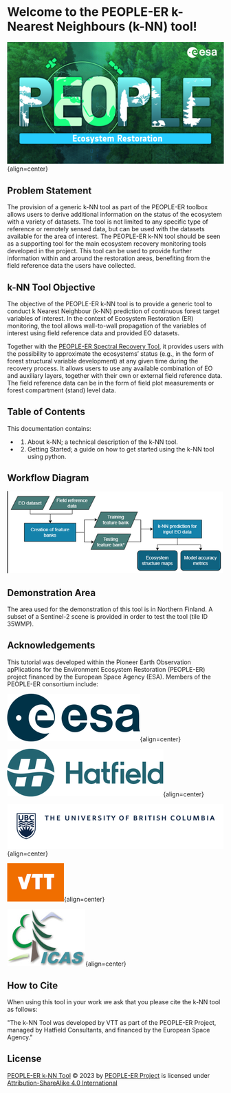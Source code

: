 # Welcome to the PEOPLE-ER k-Nearest Neighbours (k-NN) tool!

![image](asset/pEOple_KV-Ecosystem_Restorarion.jpg){align=center}

## Problem Statement

The provision of a generic k-NN tool as part of the PEOPLE-ER toolbox allows users to derive additional information on the status of the ecosystem with a variety of datasets. The tool is not limited to any specific type of reference or remotely sensed data, but can be used with the datasets available for the area of interest. The PEOPLE-ER k-NN tool should be seen as a supporting tool for the main ecosystem recovery monitoring tools developed in the project. This tool can be used to provide further information within and around the restoration areas, benefiting from the field reference data the users have collected.

## k-NN Tool Objective

The objective of the PEOPLE-ER k-NN tool is to provide a generic tool to conduct k Nearest Neighbour (k-NN) prediction of continuous forest target variables of interest. In the context of Ecosystem Restoration (ER) monitoring, the tool allows wall-to-wall propagation of the variables of interest using field reference data and provided EO datasets. 

Together with the [PEOPLE-ER Spectral Recovery Tool](https://people-er.github.io/Spectral-Recovery/), it provides users with the possibility to approximate the ecosystems’ status (e.g., in the form of forest structural variable development) at any given time during the recovery process. It allows users to use any available combination of EO and auxiliary layers, together with their own or external field reference data. The field reference data can be in the form of field plot measurements or forest compartment (stand) level data.

## Table of Contents

This documentation contains:

- 1) About k-NN; a technical description of the k-NN tool.
- 2) Getting Started; a guide on how to get started using the k-NN tool using python.

## Workflow Diagram
![Alt text](asset/workflow.png "Graph of Workflow")

## Demonstration Area

The area used for the demonstration of this tool is in Northern Finland. A subset of a Sentinel-2 scene is provided in order to test the tool (tile ID 35WMP).

## Acknowledgements

This tutorial was developed within the Pioneer Earth Observation apPlications for the Environment Ecosystem
Restoration (PEOPLE-ER) project financed by the European Space Agency (ESA). Members of the PEOPLE-ER consortium include:

![image](asset/ESA_logo_2020_Deep_25per.png){align=center}

![image](asset/Hatfield_Logo_Hor_Blue_RGB_rescaled.png){align=center}

![image](asset/ubc-logo-2018-fullsig-blue-rgb300_rescaled3.png){align=center}

![image](asset/VTT_Orange_Logo_150per.png){align=center}

![image](asset/INCDS_logo_150per.jpg){align=center}

## How to Cite

When using this tool in your work we ask that you please cite the k-NN tool as follows:

"The k-NN Tool was developed by VTT as part of the PEOPLE-ER Project, managed by Hatfield Consultants, and financed by the European Space Agency."

## License

 [PEOPLE-ER k-NN Tool](httpps://www.people-er.github.io/k-NN) © 2023 by [PEOPLE-ER Project](people-er.info) is licensed under [Attribution-ShareAlike 4.0 International](http://creativecommons.org/licenses/by-sa/4.0/?ref=chooser-v1)

